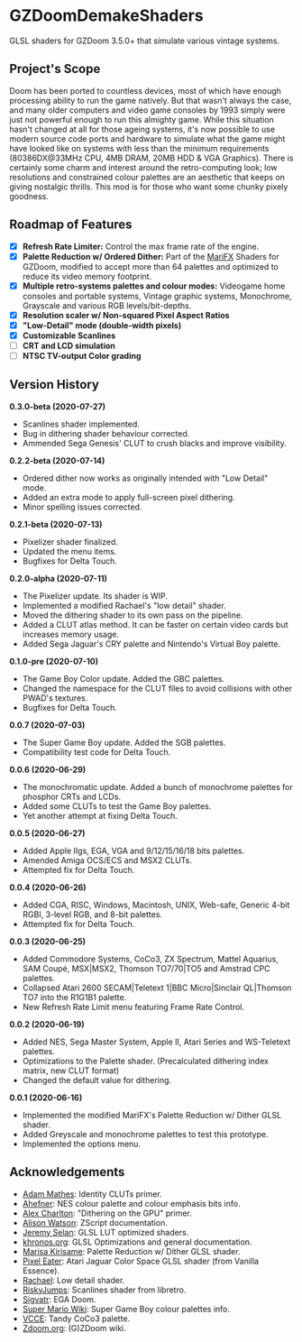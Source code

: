 # GZDoomDemakeShaders
GLSL shaders for GZDoom 3.5.0+ that simulate various vintage systems.

## Project's Scope
Doom has been ported to countless devices, most of which have enough processing ability to run the game natively. But that wasn't always the case, and many older computers and video game consoles by 1993 simply were just not powerful enough to run this almighty game. While this situation hasn't changed at all for those ageing systems, it's now possible to use modern source code ports and hardware to simulate what the game might have looked like on systems with less than the minimum requirements (80386DX@33MHz CPU, 4MB DRAM, 20MB HDD & VGA Graphics). There is certainly some charm and interest around the retro-computing look; low resolutions and constrained colour palettes are an aesthetic that keeps on giving nostalgic thrills. This mod is for those who want some chunky pixely goodness.

## Roadmap of Features
- [x] **Refresh Rate Limiter:** Control the max frame rate of the engine.
- [x] **Palette Reduction w/ Ordered Dither:** Part of the [MariFX](https://github.com/OrdinaryMagician/marifx_m) Shaders for GZDoom, modified to accept more than 64 palettes and optimized to reduce its video memory footprint.
- [x] **Multiple retro-systems palettes and colour modes:** Videogame home consoles and portable systems, Vintage graphic systems, Monochrome, Grayscale and various RGB levels/bit-depths.
- [x] **Resolution scaler w/ Non-squared Pixel Aspect Ratios**
- [x] **"Low-Detail" mode (double-width pixels)**
- [x] **Customizable Scanlines**
- [ ] **CRT and LCD simulation**
- [ ] **NTSC TV-output Color grading**

## Version History
**0.3.0-beta (2020-07-27)**
* Scanlines shader implemented.
* Bug in dithering shader behaviour corrected.
* Ammended Sega Genesis' CLUT to crush blacks and improve visibility.

**0.2.2-beta (2020-07-14)**
* Ordered dither now works as originally intended with "Low Detail" mode.
* Added an extra mode to apply full-screen pixel dithering.
* Minor spelling issues corrected.

**0.2.1-beta (2020-07-13)**
* Pixelizer shader finalized.
* Updated the menu items.
* Bugfixes for Delta Touch.

**0.2.0-alpha (2020-07-11)**
* The Pixelizer update. Its shader is WIP.
* Implemented a modified Rachael's "low detail" shader.
* Moved the dithering shader to its own pass on the pipeline.
* Added a CLUT atlas method. It can be faster on certain video cards but increases memory usage.
* Added Sega Jaguar's CRY palette and Nintendo's Virtual Boy palette.

**0.1.0-pre (2020-07-10)**
* The Game Boy Color update. Added the GBC palettes.
* Changed the namespace for the CLUT files to avoid collisions with other PWAD's textures.
* Bugfixes for Delta Touch.

**0.0.7 (2020-07-03)**
* The Super Game Boy update. Added the SGB palettes.
* Compatibility test code for Delta Touch.

**0.0.6 (2020-06-29)**
* The monochromatic update. Added a bunch of monochrome palettes for phosphor CRTs and LCDs.
* Added some CLUTs to test the Game Boy palettes.
* Yet another attempt at fixing Delta Touch.

**0.0.5 (2020-06-27)**
* Added Apple IIgs, EGA, VGA and 9/12/15/16/18 bits palettes.
* Amended Amiga OCS/ECS and MSX2 CLUTs.
* Attempted fix for Delta Touch.

**0.0.4 (2020-06-26)**
* Added CGA, RISC, Windows, Macintosh, UNIX, Web-safe, Generic 4-bit RGBI, 3-level RGB, and 8-bit palettes.
* Attempted fix for Delta Touch.

**0.0.3 (2020-06-25)**
* Added Commodore Systems, CoCo3, ZX Spectrum, Mattel Aquarius, SAM Coupé, MSX|MSX2, Thomson TO7/70|TO5 and Amstrad CPC palettes.
* Collapsed Atari 2600 SECAM|Teletext 1|BBC Micro|Sinclair QL|Thomson TO7 into the R1G1B1 palette.
* New Refresh Rate Limit menu featuring Frame Rate Control.

**0.0.2 (2020-06-19)**
* Added NES, Sega Master System, Apple II, Atari Series and WS-Teletext palettes.
* Optimizations to the Palette shader. (Precalculated dithering index matrix, new CLUT format)
* Changed the default value for dithering.

**0.0.1 (2020-06-16)**
* Implemented the modified MariFX's Palette Reduction w/ Dither GLSL shader.
* Added Greyscale and monochrome palettes to test this prototype.
* Implemented the options menu.

## Acknowledgements
* [Adam Mathes](https://trenchant.org/daily/2013/8/19/): Identity CLUTs primer.
* [Ahefner](https://ahefner.livejournal.com/11670.html): NES colour palette and colour emphasis bits info.
* [Alex Charlton](http://alex-charlton.com/posts/Dithering_on_the_GPU/): "Dithering on the GPU" primer.
* [Alison Watson](https://github.com/marrub--/zdoom-doc): ZScript documentation.
* [Jeremy Selan](https://developer.nvidia.com/gpugems/gpugems2/part-iii-high-quality-rendering/chapter-24-using-lookup-tables-accelerate-color): GLSL LUT optimized shaders.
* [khronos.org](https://www.khronos.org/opengl/wiki/GLSL_Optimizations#Get_MAD): GLSL Optimizations and general documentation.
* [Marisa Kirisame](https://github.com/OrdinaryMagician/marifx_m): Palette Reduction w/ Dither GLSL shader.
* [Pixel Eater](https://forum.zdoom.org/memberlist.php?mode=viewprofile&u=20921): Atari Jaguar Color Space GLSL shader (from Vanilla Essence).
* [Rachael](https://forum.zdoom.org/memberlist.php?mode=viewprofile&u=429): Low detail shader.
* [RiskyJumps](https://github.com/libretro/glsl-shaders/blob/master/scanlines/shaders/scanlines-sine-abs.glsl): Scanlines shader from libretro.
* [Sigvatr](https://www.doomworld.com/forum/topic/55710-ega-doom-version-20/): EGA Doom.
* [Super Mario Wiki](https://www.mariowiki.com/Super_Game_Boy#Color_palettes): Super Game Boy colour palettes info.
* [VCCE](https://github.com/VCCE/VCC): Tandy CoCo3 palette.
* [Zdoom.org](https://zdoom.org/wiki/Main_Page): (G)ZDoom wiki.
